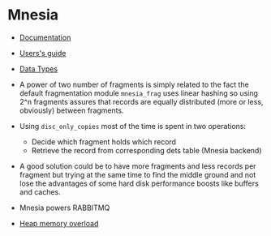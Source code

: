 # Mnesia

- [Documentation](https://www.erlang.org/doc/man/mnesia.html)
- [Users's guide](https://www.erlang.org/doc/apps/mnesia/mnesia.pdf)
- [Data Types](https://www.erlang.org/doc/reference_manual/data_types.html)

- A power of two number of fragments is simply related to the fact the default fragmentation module `mnesia_frag` uses linear hashing so using 2^n fragments assures that records are equally distributed (more or less, obviously) between fragments.

- Using `disc_only_copies` most of the time is spent in two operations:
    - Decide which fragment holds which record
    - Retrieve the record from corresponding dets table (Mnesia backend)

- A good solution could be to have more fragments and less records per fragment but trying at the same time to find the middle ground and not lose the advantages of some hard disk performance boosts like buffers and caches.

- Mnesia powers RABBITMQ


- [Heap memory overload](https://stackoverflow.com/questions/7103621/erlang-and-its-consumption-of-heap-memory)
